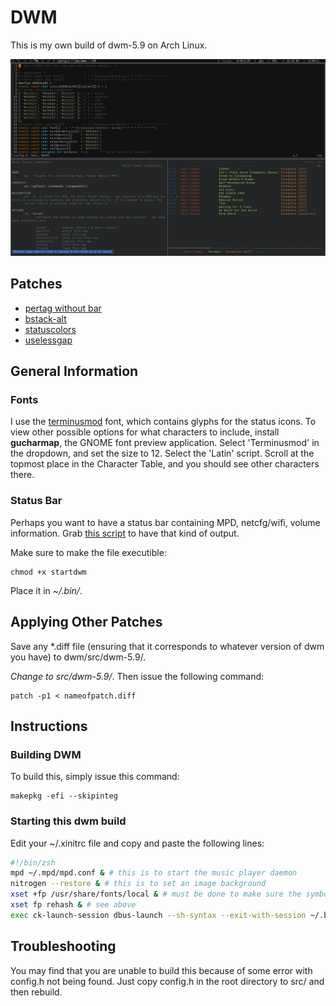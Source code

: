 DWM
===============

This is my own build of dwm-5.9 on Arch Linux. 

![Preview](https://github.com/spo11/dwm/raw/master/screenshot.png)

Patches
-------------

 * [pertag without bar](http://dwm.suckless.org/patches/dwm-5.8.2-pertag_without_bar.diff)
 * [bstack-alt](http://dwm.suckless.org/patches/dwm-5.9-bstack-alt.diff) 
 * [statuscolors](http://dwm.suckless.org/patches/dwm-5.9-statuscolors.diff)
 * [uselessgap](http://dwm.suckless.org/patches/dwm-5.9-uselessgap.diff)

General Information
---------------------
### Fonts
I use the [terminusmod](https://aur.archlinux.org/packages.php?ID=49117) font, which contains glyphs for the status icons. To view other possible options for what characters to include, install **gucharmap**, the GNOME font preview application. Select 'Terminusmod' in the dropdown, and set the size to 12. Select the 'Latin' script. Scroll at the topmost place in the Character Table, and you should see other characters there. 

### Status Bar
Perhaps you want to have a status bar containing MPD, netcfg/wifi, volume information. Grab [this script](https://github.com/spo11/configs/blob/master/scripts/startdwm) to have that kind of output. 

Make sure to make the file executible:
```
chmod +x startdwm
```

Place it in *~/.bin/*.

Applying Other Patches
------------------------

Save any *.diff file (ensuring that it corresponds to whatever version of dwm you have) to dwm/src/dwm-5.9/.

*Change to src/dwm-5.9/*. Then issue the following command:

```
patch -p1 < nameofpatch.diff
```

Instructions
-------------
### Building DWM
To build this, simply issue this command:

```
makepkg -efi --skipinteg
```

### Starting this dwm build
Edit your ~/.xinitrc file and copy and paste the following lines:
```bash
#!/bin/zsh
mpd ~/.mpd/mpd.conf & # this is to start the music player daemon
nitrogen --restore & # this is to set an image background
xset +fp /usr/share/fonts/local & # must be done to make sure the symbols in Terminusmod show up 
xset fp rehash & # see above
exec ck-launch-session dbus-launch --sh-syntax --exit-with-session ~/.bin/startdwm
```

Troubleshooting
----------------

You may find that you are unable to build this because of some error with config.h not being found. Just copy config.h in the root directory to src/ and then rebuild.  


